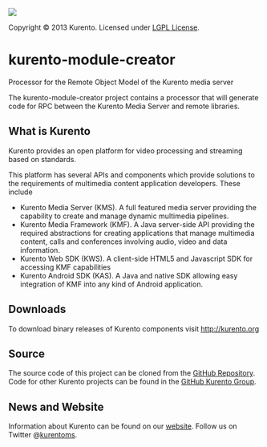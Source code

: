[![][KurentoImage]][website]

Copyright © 2013 Kurento. Licensed under [LGPL License].

kurento-module-creator
===================
Processor for the Remote Object Model of the Kurento media server

The kurento-module-creator project contains a processor that will
generate code for RPC between the Kurento Media Server and remote
libraries.

What is Kurento
-----
Kurento provides an open platform for video processing and streaming
based on standards.

This platform has several APIs and components which provide solutions
to the requirements of multimedia content application developers.
These include

  * Kurento Media Server (KMS). A full featured media server providing
    the capability to create and manage dynamic multimedia pipelines.
  * Kurento Media Framework (KMF). A Java server-side API providing
    the required abstractions for creating applications that manage
    multimedia content, calls and conferences involving audio, video
    and data information.
  * Kurento Web SDK (KWS). A client-side HTML5 and Javascript SDK for
    accessing KMF capabilities
  * Kurento Android SDK (KAS). A Java and native SDK allowing easy
    integration of KMF into any kind of Android application.

Downloads
---------
To download binary releases of Kurento components visit http://kurento.org

Source
------
The source code of this project can be cloned from the [GitHub Repository].
Code for other Kurento projects can be found in the [GitHub Kurento Group].

News and Website
----------------
Information about Kurento can be found on our [website].
Follow us on Twitter @[kurentoms].

[KurentoImage]: https://0.gravatar.com/avatar/b8fffabbe3831731cb4c4c9667bfa439?s=120
[LGPL License]: http://www.gnu.org/licenses/lgpl-2.1.html
[GitHub Repository]: https://github.com/kurento/kurento-module-creator
[GitHub Kurento Group]: https://github.com/Kurento
[website]: http://kurento.org
[kurentoms]: http://twitter.com/kurentoms

